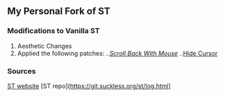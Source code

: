 ## My Personal Fork of ST
### Modifications to Vanilla ST
1. Aesthetic Changes
2. Applied the following patches:
..*[Scroll Back With Mouse](https://st.suckless.org/patches/scrollback/)
..*[Hide Cursor](https://st.suckless.org/patches/hidecursor/)
### Sources
[ST website](https://st.suckless.org/)
[ST repo](https://git.suckless.org/st/log.html]

